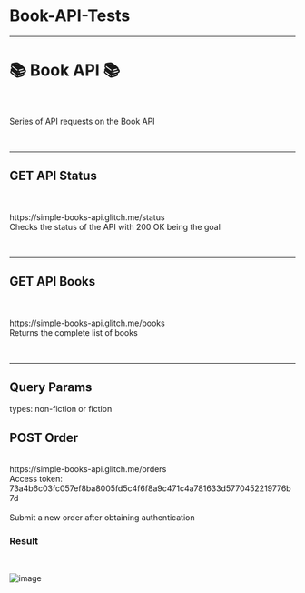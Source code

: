 # Book-API-Tests

<hr>
<h1>📚 Book API  📚</h1><br>
<br>
Series of API requests on the Book API

﻿<hr>

<h2>GET API Status</h2><br>
<br>
https://simple-books-api.glitch.me/status
<br>
Checks the status of the API with 200 OK being the goal

﻿<hr>
 
<h2>GET API Books</h2><br>
<br>
https://simple-books-api.glitch.me/books
<br>
Returns the complete list of books

﻿<hr>

<h2>Query Params</h2>
types:     non-fiction or fiction
<br>
<h2>POST Order</h2>
<br>
https://simple-books-api.glitch.me/orders
<br>
Access token:  73a4b6c03fc057ef8ba8005fd5c4f6f8a9c471c4a781633d5770452219776b7d
<br>
<br>
Submit a new order after obtaining authentication
<br>
<h3>Result</h3>
<br>

![image](https://github.com/user-attachments/assets/8e2bfa75-0685-4137-a5d3-14a0b96d89de)


﻿


